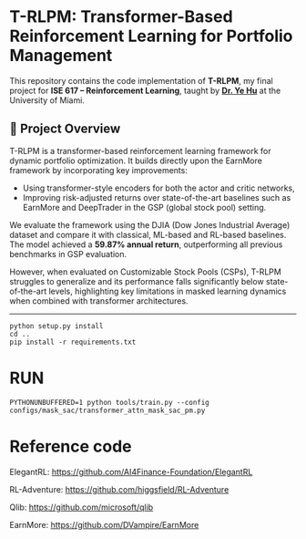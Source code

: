 # T-RLPM: Transformer-Based Reinforcement Learning for Portfolio Management

This repository contains the code implementation of **T-RLPM**, my final project for **ISE 617 – Reinforcement Learning**, taught by [**Dr. Ye Hu**](https://scholar.google.com/citations?user=TZ_qFpAAAAAJ&hl=en) at the University of Miami.  

## 📘 Project Overview

T-RLPM is a transformer-based reinforcement learning framework for dynamic portfolio optimization. It builds directly upon the EarnMore framework by incorporating key improvements:

- Using transformer-style encoders for both the actor and critic networks,
- Improving risk-adjusted returns over state-of-the-art baselines such as EarnMore and DeepTrader in the GSP (global stock pool) setting.

We evaluate the framework using the DJIA (Dow Jones Industrial Average) dataset and compare it with classical, ML-based and RL-based baselines. The model achieved a **59.87% annual return**, outperforming all previous benchmarks in GSP evaluation.

However, when evaluated on Customizable Stock Pools (CSPs), T-RLPM struggles to generalize and its performance falls significantly below state-of-the-art levels, highlighting key limitations in masked learning dynamics when combined with transformer architectures.

---

```
python setup.py install
cd ..
pip install -r requirements.txt
```

# RUN
```
PYTHONUNBUFFERED=1 python tools/train.py --config configs/mask_sac/transformer_attn_mask_sac_pm.py
```

# Reference code
ElegantRL: https://github.com/AI4Finance-Foundation/ElegantRL

RL-Adventure: https://github.com/higgsfield/RL-Adventure

Qlib: https://github.com/microsoft/qlib

EarnMore: https://github.com/DVampire/EarnMore



